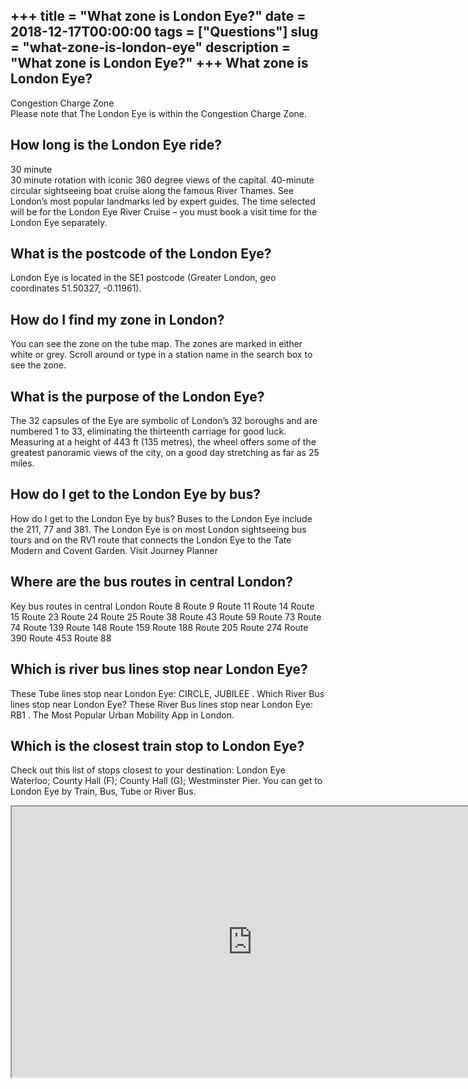 +++
title = "What zone is London Eye?"
date = 2018-12-17T00:00:00
tags = ["Questions"]
slug = "what-zone-is-london-eye"
description = "What zone is London Eye?"
+++
What zone is London Eye?
------------------------

Congestion Charge Zone  
Please note that The London Eye is within the Congestion Charge Zone.

How long is the London Eye ride?
--------------------------------

30 minute  
30 minute rotation with iconic 360 degree views of the capital. 40-minute circular sightseeing boat cruise along the famous River Thames. See London’s most popular landmarks led by expert guides. The time selected will be for the London Eye River Cruise – you must book a visit time for the London Eye separately.

What is the postcode of the London Eye?
---------------------------------------

London Eye is located in the SE1 postcode (Greater London, geo coordinates 51.50327, -0.11961).

How do I find my zone in London?
--------------------------------

You can see the zone on the tube map. The zones are marked in either white or grey. Scroll around or type in a station name in the search box to see the zone.

What is the purpose of the London Eye?
--------------------------------------

The 32 capsules of the Eye are symbolic of London’s 32 boroughs and are numbered 1 to 33, eliminating the thirteenth carriage for good luck. Measuring at a height of 443 ft (135 metres), the wheel offers some of the greatest panoramic views of the city, on a good day stretching as far as 25 miles.

How do I get to the London Eye by bus?
--------------------------------------

How do I get to the London Eye by bus? Buses to the London Eye include the 211, 77 and 381. The London Eye is on most London sightseeing bus tours and on the RV1 route that connects the London Eye to the Tate Modern and Covent Garden. Visit Journey Planner

Where are the bus routes in central London?
-------------------------------------------

Key bus routes in central London Route 8 Route 9 Route 11 Route 14 Route 15 Route 23 Route 24 Route 25 Route 38 Route 43 Route 59 Route 73 Route 74 Route 139 Route 148 Route 159 Route 188 Route 205 Route 274 Route 390 Route 453 Route 88

Which is river bus lines stop near London Eye?
----------------------------------------------

These Tube lines stop near London Eye: CIRCLE, JUBILEE . Which River Bus lines stop near London Eye? These River Bus lines stop near London Eye: RB1 . The Most Popular Urban Mobility App in London.

Which is the closest train stop to London Eye?
----------------------------------------------

Check out this list of stops closest to your destination: London Eye Waterloo; County Hall (F); County Hall (G); Westminster Pier. You can get to London Eye by Train, Bus, Tube or River Bus.

<iframe allow="accelerometer; autoplay; clipboard-write; encrypted-media; gyroscope; picture-in-picture" allowfullscreen="" class="__youtube_prefs__  epyt-is-override  no-lazyload" data-no-lazy="1" data-origheight="433" data-origwidth="770" data-skipgform_ajax_framebjll="" height="433" id="_ytid_48946" loading="lazy" src="https://www.youtube.com/embed/DIB_vr-txEs?enablejsapi=1&autoplay=0&cc_load_policy=0&cc_lang_pref=&iv_load_policy=1&loop=0&modestbranding=0&rel=1&fs=1&playsinline=0&autohide=2&theme=dark&color=red&controls=1&" title="YouTube player" width="770"></iframe>